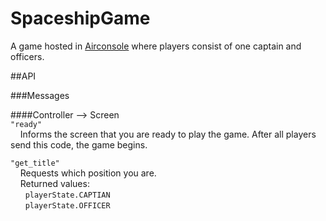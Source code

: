 # SpaceshipGame

A game hosted in [Airconsole](https://www.airconsole.com) where players consist of one captain and officers.


##API<br>

###Messages<br>

####Controller --> Screen <br>
``` "ready" ``` <br>
&nbsp;&nbsp;&nbsp;&nbsp;Informs the screen that you are ready to play the game. After all players send this code, the game begins.

``` "get_title" ``` <br>
&nbsp;&nbsp;&nbsp;&nbsp;Requests which position you are. <br>
&nbsp;&nbsp;&nbsp;&nbsp;Returned values: <br>
&nbsp;&nbsp;&nbsp;&nbsp;&nbsp;&nbsp;``` playerState.CAPTIAN ``` <br>
&nbsp;&nbsp;&nbsp;&nbsp;&nbsp;&nbsp;``` playerState.OFFICER ```
